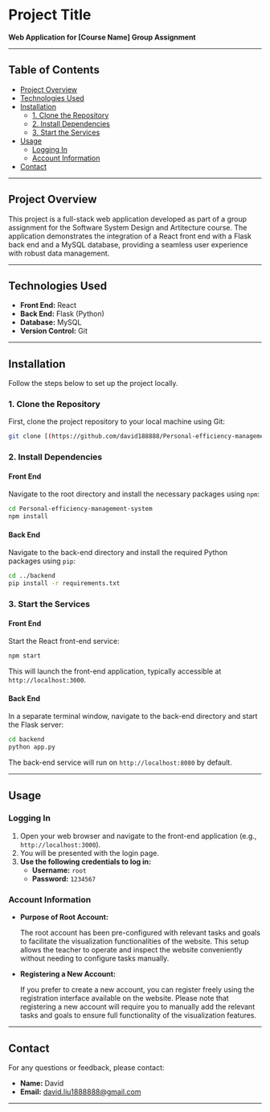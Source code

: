 # Project Title

**Web Application for [Course Name] Group Assignment**

---

## Table of Contents

- [Project Overview](#project-overview)
- [Technologies Used](#technologies-used)
- [Installation](#installation)
  - [1. Clone the Repository](#1-clone-the-repository)
  - [2. Install Dependencies](#2-install-dependencies)
  - [3. Start the Services](#3-start-the-services)
- [Usage](#usage)
  - [Logging In](#logging-in)
  - [Account Information](#account-information)
- [Contact](#contact)

---

## Project Overview

This project is a full-stack web application developed as part of a group assignment for the Software System Design and Artitecture course. The application demonstrates the integration of a React front end with a Flask back end and a MySQL database, providing a seamless user experience with robust data management.

---

## Technologies Used

- **Front End:** React
- **Back End:** Flask (Python)
- **Database:** MySQL
- **Version Control:** Git

---

## Installation

Follow the steps below to set up the project locally.

### 1. Clone the Repository

First, clone the project repository to your local machine using Git:

```bash
git clone [(https://github.com/david188888/Personal-efficiency-management-system/]
```
### 2. Install Dependencies

#### Front End

Navigate to the root directory and install the necessary packages using `npm`:

```bash
cd Personal-efficiency-management-system
npm install
```

#### Back End

Navigate to the back-end directory and install the required Python packages using `pip`:

```bash
cd ../backend
pip install -r requirements.txt
```

### 3. Start the Services

#### Front End

Start the React front-end service:

```bash
npm start
```

This will launch the front-end application, typically accessible at `http://localhost:3000`.

#### Back End

In a separate terminal window, navigate to the back-end directory and start the Flask server:

```bash
cd backend
python app.py
```

The back-end service will run on `http://localhost:8080` by default.

---

## Usage

### Logging In

1. Open your web browser and navigate to the front-end application (e.g., `http://localhost:3000`).
2. You will be presented with the login page.
3. **Use the following credentials to log in:**
   - **Username:** `root`
   - **Password:** `1234567`

### Account Information

- **Purpose of Root Account:**
  
  The root account has been pre-configured with relevant tasks and goals to facilitate the visualization functionalities of the website. This setup allows the teacher to operate and inspect the website conveniently without needing to configure tasks manually.

- **Registering a New Account:**
  
  If you prefer to create a new account, you can register freely using the registration interface available on the website. Please note that registering a new account will require you to manually add the relevant tasks and goals to ensure full functionality of the visualization features.


---

## Contact

For any questions or feedback, please contact:

- **Name:** David
- **Email:** david.liu1888888@gmail.com

---

```
